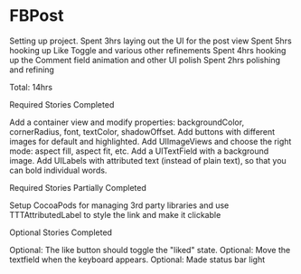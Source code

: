 FBPost
======
Setting up project.
Spent 3hrs laying out the UI for the post view
Spent 5hrs hooking up Like Toggle and various other refinements
Spent 4hrs hooking up the Comment field animation and other UI polish
Spent 2hrs polishing and refining

Total: 14hrs

Required Stories Completed

Add a container view and modify properties: backgroundColor, cornerRadius, font, textColor, shadowOffset.
Add buttons with different images for default and highlighted.
Add UIImageViews and choose the right mode: aspect fill, aspect fit, etc.
Add a UITextField with a background image.
Add UILabels with attributed text (instead of plain text), so that you can bold individual words.

Required Stories Partially Completed

Setup CocoaPods for managing 3rd party libraries and use TTTAttributedLabel to style the link and make it clickable

Optional Stories Completed 

Optional: The like button should toggle the "liked" state.
Optional: Move the textfield when the keyboard appears.
Optional: Made status bar light
